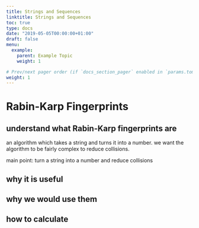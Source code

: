 ```yaml
---
title: Strings and Sequences
linktitle: Strings and Sequences
toc: true
type: docs
date: "2019-05-05T00:00:00+01:00"
draft: false
menu:
  example:
    parent: Example Topic
    weight: 1

# Prev/next pager order (if `docs_section_pager` enabled in `params.toml`)
weight: 1
---
```


# Rabin-Karp Fingerprints

## understand what Rabin-Karp fingerprints are

an algorithm which takes a string and turns it into a number. we want the algorithm to be fairly complex to reduce collisions. 

main point: turn a string into a number and reduce collisions

## why it is useful

## why we would use them

## how to calculate 



